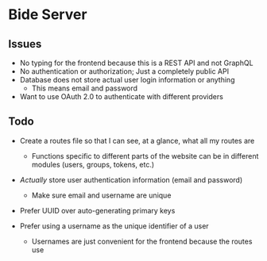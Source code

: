 # Bide Server

## Issues

- No typing for the frontend because this is a REST API and not GraphQL
- No authentication or authorization; Just a completely public API
- Database does not store actual user login information or anything
  - This means email and password
- Want to use OAuth 2.0 to authenticate with different providers

## Todo

- Create a routes file so that I can see, at a glance, what all my routes are

  - Functions specific to different parts of the website can be in different modules (users, groups, tokens, etc.)

- <i>Actually</i> store user authentication information (email and password)

  - Make sure email and username are unique

- Prefer UUID over auto-generating primary keys

- Prefer using a username as the unique identifier of a user
  - Usernames are just convenient for the frontend because the routes use
